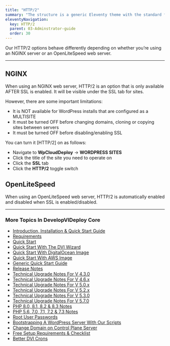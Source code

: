 ```yaml
---
title: "HTTP/2"
summary: "The structure is a generic Eleventy theme with the standard folder and file names."
eleventyNavigation:
  key: HTTP/2
  parent: 03-Adminstrator-guide
  order: 30
---
```

Our HTTP/2 options behave differently depending on whether you’re using an NGINX server or an OpenLiteSpeed web server.

- - -

## NGINX

When using an NGINX web server, HTTP/2 is an option that is only available AFTER SSL is enabled. It will be visible under the SSL tab for sites.

However, there are some important limitations:

*   It is NOT available for WordPress installs that are configured as a MULTISITE
*   It must be turned OFF before changing domains, cloning or copying sites between servers
*   It must be turned OFF before disabling/enabling SSL

You can turn it \[HTTP/2\] on as follows:

*   Navigate to **WpCloudDeploy** → **WORDPRESS SITES**
*   Click the title of the site you need to operate on
*   Click the **SSL** tab
*   Click the **HTTP/2** toggle switch

## OpenLiteSpeed

When using an OpenLiteSpeed web server, HTTP/2 is automatically enabled and disabled when SSL is enabled/disabled.

- - -

### More Topics In DevelopVIDeploy Core

*   [Introduction, Installation & Quick Start Guide](https://web.archive.org/web/20240529155954/https://wpclouddeploy.com/documentation/wpcloud-deploy/introduction-to-wpcloud-deploy/)
*   [Requirements](https://web.archive.org/web/20240529155954/https://wpclouddeploy.com/documentation/wpcloud-deploy/requirements/)
*   [Quick Start](https://web.archive.org/web/20240529155954/https://wpclouddeploy.com/documentation/wpcloud-deploy/quick-start/)
*   [Quick Start With The DVI Wizard](https://web.archive.org/web/20240529155954/https://wpclouddeploy.com/documentation/wpcloud-deploy/quick-start-with-digitalocean-wizard/)
*   [Quick Start With DigitalOcean Image](https://web.archive.org/web/20240529155954/https://wpclouddeploy.com/documentation/wpcloud-deploy/quick-start-with-digitalocean-image/)
*   [Quick Start With AWS Image](https://web.archive.org/web/20240529155954/https://wpclouddeploy.com/documentation/wpcloud-deploy-user-guide/quick-start-with-aws-image/)
*   [Generic Quick Start Guide](https://web.archive.org/web/20240529155954/https://wpclouddeploy.com/documentation/wpcloud-deploy-user-guide/quick-start-the-harder-way/)
*   [Release Notes](https://web.archive.org/web/20240529155954/https://wpclouddeploy.com/documentation/wpcloud-deploy/release-notes/)
*   [Technical Upgrade Notes For V 4.3.0](https://web.archive.org/web/20240529155954/https://wpclouddeploy.com/documentation/more/technical-upgrade-notes-for-v-4-2-5/)
*   [Technical Upgrade Notes For V 4.6.x](https://web.archive.org/web/20240529155954/https://wpclouddeploy.com/documentation/more/technical-upgrade-notes-for-v-4-6-0/)
*   [Technical Upgrade Notes For V 5.0.x](https://web.archive.org/web/20240529155954/https://wpclouddeploy.com/documentation/more/technical-upgrade-notes-for-v-5-0-x/)
*   [Technical Upgrade Notes For V 5.2.x](https://web.archive.org/web/20240529155954/https://wpclouddeploy.com/documentation/more/technical-upgrade-notes-for-v-5-2-x/)
*   [Technical Upgrade Notes For V 5.3.0](https://web.archive.org/web/20240529155954/https://wpclouddeploy.com/documentation/more/technical-upgrade-notes-for-v-5-3-0/)
*   [Technical Upgrade Notes For V 5.7.0](https://web.archive.org/web/20240529155954/https://wpclouddeploy.com/documentation/more/technical-upgrade-notes-for-v-5-7-0/)
*   [PHP 8.0, 8.1, 8.2 & 8.3 Notes](https://web.archive.org/web/20240529155954/https://wpclouddeploy.com/documentation/more/php-8-0-8-1-notes/)
*   [PHP 5.6, 7.0, 7.1, 7.2 & 7.3 Notes](https://web.archive.org/web/20240529155954/https://wpclouddeploy.com/documentation/more/php-5-6-7-0-7-1-7-2-7-3-notes/)
*   [Root User Passwords](https://web.archive.org/web/20240529155954/https://wpclouddeploy.com/documentation/wpcloud-deploy-admin/root-user-passwords/)
*   [Bootstrapping A WordPress Server With Our Scripts](https://web.archive.org/web/20240529155954/https://wpclouddeploy.com/documentation/wpcloud-deploy-admin/bootstrapping-a-wordpress-server-with-our-scripts/)
*   [Change Domain on Control Plane Server](https://web.archive.org/web/20240529155954/https://wpclouddeploy.com/documentation/wpcloud-deploy/change-domain-on-control-plane-server/)
*   [Free Setup Requirements & Checklist](https://web.archive.org/web/20240529155954/https://wpclouddeploy.com/documentation/wpcloud-deploy-admin/free-setup-requirements-checklist/)
*   [Better DVI Crons](https://web.archive.org/web/20240529155954/https://wpclouddeploy.com/documentation/wpcloud-deploy/better-wpcd-crons/)
